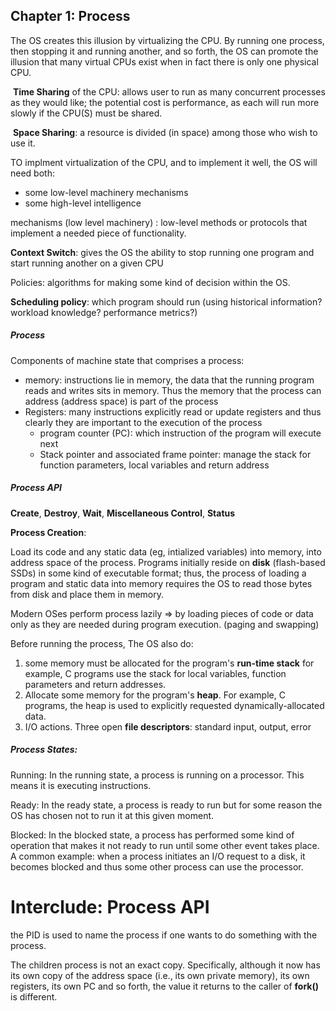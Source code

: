 

## Chapter 1: Process

The OS creates this illusion by virtualizing the CPU. By running one process, then stopping it and running another, and so forth, the OS can promote the illusion that many virtual CPUs exist when in fact there is only one physical CPU.

​	**Time Sharing** of the CPU: allows user to run as many concurrent processes as they would like; the potential cost is performance, as each will run more slowly if the CPU(S) must be shared.

​	**Space Sharing**: a resource is divided (in space) among those who wish to use it.

TO implment virtualization of the CPU, and to implement it well, the OS will need both:

- some low-level machinery mechanisms
- some high-level intelligence



mechanisms (low level machinery) : low-level methods or protocols that implement a needed piece of functionality.

**Context Switch**: gives the OS the ability to stop running one program and start running another on a given CPU





Policies: algorithms for making some kind of decision within the OS.

**Scheduling policy**: which program should run (using historical information? workload knowledge? performance metrics?)



##### Process

Components of machine state that comprises a process:

- memory: instructions lie in memory, the data that the running program reads and writes sits in memory. Thus the memory that the process can address (address space) is part of the process
- Registers: many instructions explicitly read or update registers and thus clearly they are important to the execution of the process
  - program counter (PC): which instruction of the program will execute next
  - Stack pointer and associated frame pointer: manage the stack for function parameters, local variables and return address



##### Process API

**Create**, **Destroy**, **Wait**, **Miscellaneous Control**, **Status**

**Process Creation**: 

Load its code and any static data (eg, intialized variables) into memory, into address space of the process. Programs initially reside on **disk** (flash-based SSDs) in some kind of executable format; thus, the process of loading a program and static data into memory requires the OS to read those bytes from disk and place them in memory.

Modern OSes perform process lazily => by loading pieces of code or data only as they are needed during program execution. (paging and swapping)



Before running the process, The OS also do:

1. some memory must be allocated for the program's **run-time stack** for example, C programs use the stack for local variables, function parameters and return addresses.
2. Allocate some memory for the program's **heap**. For example, C programs, the heap is used to explicitly requested dynamically-allocated data.
3. I/O actions. Three open **file descriptors**: standard input, output, error



##### Process States:

Running: In the running state, a process is running on a processor. This means it is executing instructions.

Ready: In the ready state, a process is ready to run but for some reason the OS has chosen not to run it at this given moment.

Blocked: In the blocked state, a process has performed some kind of operation that makes it not ready to run until some other event takes place. A common example: when a process initiates an I/O request to a disk, it becomes blocked and thus some other process can use the processor.





# Interclude: Process API



the PID is used to name the process if one wants to do something with the process.

The children process is not an exact copy. Specifically, although it now has its own copy of the address space (i.e., its own private memory), its own registers, its own PC and so forth, the value it returns to the caller of **fork()** is different. 









